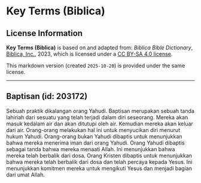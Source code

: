 # Key Terms (Biblica)

## License Information

**Key Terms (Biblica)** is based on and adapted from: _Biblica Bible Dictionary_, [Biblica, Inc.](https://www.biblica.com/), 2023, which is licensed under a [CC BY-SA 4.0 license](https://creativecommons.org/licenses/by-sa/4.0/legalcode.en).

This markdown version (created `2025-10-20`) is provided under the same license.



--------------------------------

## Baptisan (id: 203172)

Sebuah praktik dikalangan orang Yahudi. Baptisan merupakan sebuah tanda lahiriah dari sesuatu yang telah terjadi dalam diri seseorang. Mereka akan masuk kedalam air dan akan ditutupi oleh air. Kemudian mereka akan keluar dari air. Orang\-orang melakukan hal ini untuk menyucikan diri menurut hukum Yahudi. Orang\-orang bukan Yahudi dibaptis untuk menunjukkan bahwa mereka menerima iman dari orang Yahudi. Orang Yahudi dibaptis sebagai tanda bahwa mereka menaati Allah. Ini menunjukkan bahwa mereka telah berbalik dari dosa. Orang Kristen dibaptis untuk menunjukkan bahwa mereka telah berbalik dari dosa dan telah percaya kepada Yesus. Ini menunjukkan komitmen mereka untuk mengikuti Yesus dan menjadi bagian dari umat Allah.


